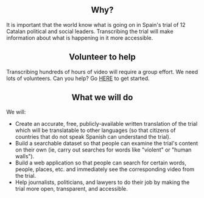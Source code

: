 <h2 align='center'>Why?</h2>

It is important that the world know what is going on in Spain's trial of 12 Catalan political and social leaders. Transcribing the trial will make information about what is happening in it more accessible.

<h2 align='center'>Volunteer to help</h2>

Transcribing hundreds of hours of video will require a group effort. We need lots of volunteers. Can you help? Go <a href="http://trialtranscription.com/app">HERE</a> to get started.



<h2 align='center'>What we will do</h2>

We will:
<ul>

<li>Create an accurate, free, publicly-available written translation of the trial which will be translatable to other languages (so that citizens of countries that do not speak Spanish can understand the trial).

<li>Build a searchable dataset so that people can examine the trial's content on their own (ie, carry out searches for words like "violent" or "human walls").

<li> Build a web application so that people can search for certain words, people, places, etc. and immediately see the corresponding video from the trial.

<li>Help journalists, politicians, and lawyers to do their job by making the trial more open, transparent, and accessible.
